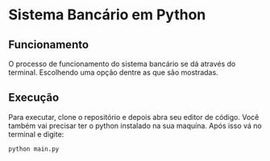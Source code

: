 # Sistema Bancário em Python 

## Funcionamento 
O processo de funcionamento do sistema bancário se dá através do terminal. Escolhendo uma opção dentre as que são mostradas. 

## Execução 
Para executar, clone o repositório e depois abra seu editor de código. Você também vai precisar ter o python instalado na sua maquína. Após isso vá no terminal e digite: 


`python main.py`